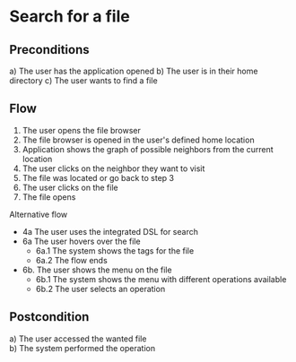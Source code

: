 # Search for a file
## Preconditions
a) The user has the application opened
b) The user is in their home directory
c) The user wants to find a file

## Flow
1. The user opens the file browser
2. The file browser is opened in the user's defined home location
3. Application shows the graph of possible neighbors from the current location
4. The user clicks on the neighbor they want to visit
5. The file was located or go back to step 3
6. The user clicks on the file 
7. The file opens

Alternative flow  
- 4a The user uses the integrated DSL for search  
- 6a The user hovers over the file  
   - 6a.1 The system shows the tags for the file  
   - 6a.2 The flow ends 
- 6b. The user shows the menu on the file
   - 6b.1 The system shows the menu with different operations available  
   - 6b.2 The user selects an operation  

## Postcondition
a) The user accessed the wanted file  
b) The system performed the operation